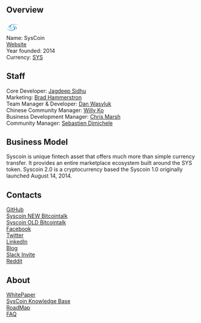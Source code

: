 ## Overview
![logo](../projects/logo/syscoin.png)  
Name: SysCoin  
[Website](http://syscoin.org/)  
Year founded: 2014  
Currency: [SYS](https://coinmarketcap.com/currencies/syscoin/)  
## Staff
Core Developer: [Jagdeep Sidhu](../people/jagdeep_sidhu.md)   
Marketing: [Brad Hammerstron](../people/brad_hammerstron.md)  
Team Manager & Developer: [Dan Wasyluk](../people/dan_wasyluk.md)  
Chinese Community Manager: [Willy Ko](../people/willy_ko.md)  
Business Development Manager:  [Chris Marsh](../people/chris_marsh.md)  
Community Manager: [Sebastien Dimichele](../people/sebastien_dimichele.md)  
## Business Model
Syscoin is unique fintech asset that offers much more than simple currency transfer. It provides an entire marketplace ecosystem built around the SYS token.
Syscoin 2.0 is a cryptocurrency based the Syscoin 1.0 originally launched August 14, 2014. 
## Contacts
[GitHub](https://github.com/syscoin)  
[Syscoin NEW Bitcointalk](https://bitcointalk.org/index.php?topic=1466445.0)  
[Syscoin OLD Bitcointalk](https://bitcointalk.org/index.php?topic=757255.0)  
[Facebook](https://www.facebook.com/Syscoin)  
[Twitter](https://twitter.com/syscoin)  
[LinkedIn](https://www.linkedin.com/company/syscoin)    
[Blog](https://medium.com/@blockchainfoundry)    
[Slack Invite](http://join.syscoin.org/)  
[Reddit](https://www.reddit.com/r/SysCoin/)  
## About
[WhitePaper](http://whitepaper.syscoin.org/)  
[SysCoin Knowledge Base](http://support.blockchainfoundry.co/support/home)  
[RoadMap](http://syscoin.org/roadmap/)  
[FAQ](http://syscoin.org/faq/)  
